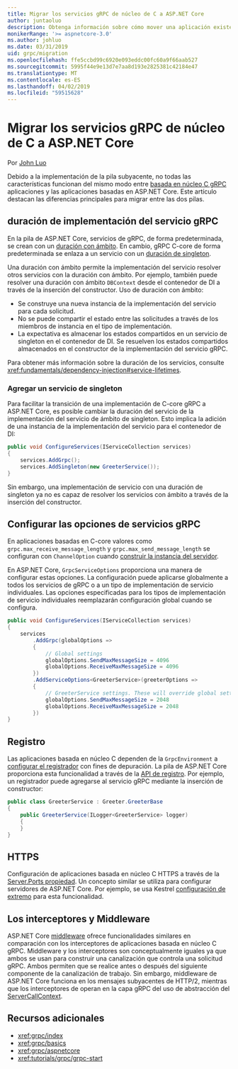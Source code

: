 ```yaml
---
title: Migrar los servicios gRPC de núcleo de C a ASP.NET Core
author: juntaoluo
description: Obtenga información sobre cómo mover una aplicación existente de gRPC en función de C-core para ejecutarse sobre la pila de ASP.NET Core.
monikerRange: '>= aspnetcore-3.0'
ms.author: johluo
ms.date: 03/31/2019
uid: grpc/migration
ms.openlocfilehash: ffe5ccbd99c6920e093eddc00fc60a9f66aab527
ms.sourcegitcommit: 5995f44e9e13d7e7aa8d193e2825381c42184e47
ms.translationtype: MT
ms.contentlocale: es-ES
ms.lasthandoff: 04/02/2019
ms.locfileid: "59515628"
---
```

# <a name="migrating-grpc-services-from-c-core-to-aspnet-core"></a>Migrar los servicios gRPC de núcleo de C a ASP.NET Core

Por [John Luo](https://github.com/juntaoluo)

Debido a la implementación de la pila subyacente, no todas las características funcionan del mismo modo entre [basada en núcleo C gRPC](https://grpc.io/blog/grpc-stacks) aplicaciones y las aplicaciones basadas en ASP.NET Core. Este artículo destacan las diferencias principales para migrar entre las dos pilas.

## <a name="grpc-service-implementation-lifetime"></a>duración de implementación del servicio gRPC

En la pila de ASP.NET Core, servicios de gRPC, de forma predeterminada, se crean con un [duración con ámbito](xref:fundamentals/dependency-injection#service-lifetimes). En cambio, gRPC C-core de forma predeterminada se enlaza a un servicio con un [duración de singleton](xref:fundamentals/dependency-injection#service-lifetimes).

Una duración con ámbito permite la implementación del servicio resolver otros servicios con la duración con ámbito. Por ejemplo, también puede resolver una duración con ámbito `DBContext` desde el contenedor de DI a través de la inserción del constructor. Uso de duración con ámbito:

* Se construye una nueva instancia de la implementación del servicio para cada solicitud.
* No se puede compartir el estado entre las solicitudes a través de los miembros de instancia en el tipo de implementación.
* La expectativa es almacenar los estados compartidos en un servicio de singleton en el contenedor de DI. Se resuelven los estados compartidos almacenados en el constructor de la implementación del servicio gRPC. 

Para obtener más información sobre la duración de los servicios, consulte <xref:fundamentals/dependency-injection#service-lifetimes>.

### <a name="add-a-singleton-service"></a>Agregar un servicio de singleton

Para facilitar la transición de una implementación de C-core gRPC a ASP.NET Core, es posible cambiar la duración del servicio de la implementación del servicio de ámbito de singleton. Esto implica la adición de una instancia de la implementación del servicio para el contenedor de DI:

```csharp
public void ConfigureServices(IServiceCollection services)
{
    services.AddGrpc();
    services.AddSingleton(new GreeterService());
}
```

Sin embargo, una implementación de servicio con una duración de singleton ya no es capaz de resolver los servicios con ámbito a través de la inserción del constructor.

## <a name="configure-grpc-services-options"></a>Configurar las opciones de servicios gRPC

En aplicaciones basadas en C-core valores como `grpc.max_receive_message_length` y `grpc.max_send_message_length` se configuran con `ChannelOption` cuando [construir la instancia del servidor](https://grpc.io/grpc/csharp/api/Grpc.Core.Server.html#Grpc_Core_Server__ctor_System_Collections_Generic_IEnumerable_Grpc_Core_ChannelOption__).

En ASP.NET Core, `GrpcServiceOptions` proporciona una manera de configurar estas opciones. La configuración puede aplicarse globalmente a todos los servicios de gRPC o a un tipo de implementación de servicio individuales. Las opciones especificadas para los tipos de implementación de servicio individuales reemplazarán configuración global cuando se configura.

```csharp
public void ConfigureServices(IServiceCollection services)
{
    services
        .AddGrpc(globalOptions =>
        {
            // Global settings
            globalOptions.SendMaxMessageSize = 4096
            globalOptions.ReceiveMaxMessageSize = 4096
        })
        .AddServiceOptions<GreeterService>(greeterOptions =>
        {
            // GreeterService settings. These will override global settings
            globalOptions.SendMaxMessageSize = 2048
            globalOptions.ReceiveMaxMessageSize = 2048
        })
}
```

## <a name="logging"></a>Registro

Las aplicaciones basada en núcleo C dependen de la `GrpcEnvironment` a [configurar el registrador](https://grpc.io/grpc/csharp/api/Grpc.Core.GrpcEnvironment.html?q=size#Grpc_Core_GrpcEnvironment_SetLogger_Grpc_Core_Logging_ILogger_) con fines de depuración. La pila de ASP.NET Core proporciona esta funcionalidad a través de la [API de registro](xref:fundamentals/logging/index). Por ejemplo, un registrador puede agregarse al servicio gRPC mediante la inserción de constructor:

```csharp
public class GreeterService : Greeter.GreeterBase
{
    public GreeterService(ILogger<GreeterService> logger)
    {
    }
}
```

## <a name="https"></a>HTTPS

Configuración de aplicaciones basada en núcleo C HTTPS a través de la [Server.Ports propiedad](https://grpc.io/grpc/csharp/api/Grpc.Core.Server.html#Grpc_Core_Server_Ports). Un concepto similar se utiliza para configurar servidores de ASP.NET Core. Por ejemplo, se usa Kestrel [configuración de extremo](xref:fundamentals/servers/kestrel#endpoint-configuration) para esta funcionalidad.

## <a name="interceptors-and-middleware"></a>Los interceptores y Middleware

ASP.NET Core [middleware](xref:fundamentals/middleware/index) ofrece funcionalidades similares en comparación con los interceptores de aplicaciones basada en núcleo C gRPC. Middleware y los interceptores son conceptualmente iguales ya que ambos se usan para construir una canalización que controla una solicitud gRPC. Ambos permiten que se realice antes o después del siguiente componente de la canalización de trabajo. Sin embargo, middleware de ASP.NET Core funciona en los mensajes subyacentes de HTTP/2, mientras que los interceptores de operan en la capa gRPC del uso de abstracción del [ServerCallContext](https://grpc.io/grpc/csharp/api/Grpc.Core.ServerCallContext.html).

## <a name="additional-resources"></a>Recursos adicionales

* <xref:grpc/index>
* <xref:grpc/basics>
* <xref:grpc/aspnetcore>
* <xref:tutorials/grpc/grpc-start>
